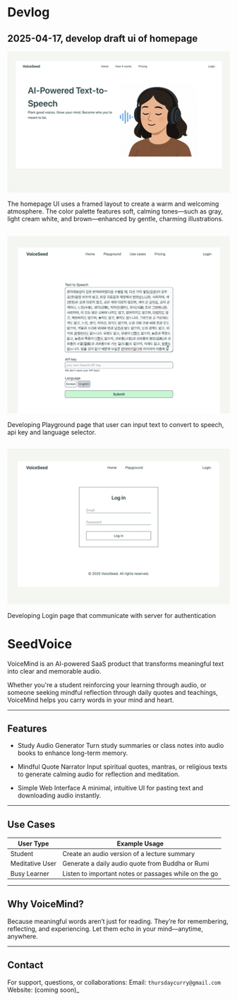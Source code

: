 # Devlog

## 2025-04-17, develop draft ui of homepage

![day 1 ui screenshot](./devlog/imgs/2025-04-17-home.jpg)

The homepage UI uses a framed layout to create a warm and welcoming atmosphere. The color palette features soft, calming tones—such as gray, light cream white, and brown—enhanced by gentle, charming illustrations.

##

![day 2 ui screenshot](./devlog/imgs/2025-04-19-playground.jpg)

Developing Playground page that user can input text to convert to speech, api key and language selector.

##

![day 3 ui screenshot](./devlog/imgs/2025-04-21-login.jpg)

Developing Login page that communicate with server for authentication

# SeedVoice

VoiceMind is an AI-powered SaaS product that transforms meaningful text into clear and memorable audio.

Whether you're a student reinforcing your learning through audio, or someone seeking mindful reflection through daily quotes and teachings, VoiceMind helps you carry words in your mind and heart.

---

## Features

- Study Audio Generator
  Turn study summaries or class notes into audio books to enhance long-term memory.

- Mindful Quote Narrator
  Input spiritual quotes, mantras, or religious texts to generate calming audio for reflection and meditation.

- Simple Web Interface
  A minimal, intuitive UI for pasting text and downloading audio instantly.

---

## Use Cases

| User Type       | Example Usage                                         |
| --------------- | ----------------------------------------------------- |
| Student         | Create an audio version of a lecture summary          |
| Meditative User | Generate a daily audio quote from Buddha or Rumi      |
| Busy Learner    | Listen to important notes or passages while on the go |

---

## Why VoiceMind?

Because meaningful words aren’t just for reading.
They’re for remembering, reflecting, and experiencing.
Let them echo in your mind—anytime, anywhere.

---

## Contact

For support, questions, or collaborations:
Email: `thursdaycurry@gmail.com`
Website: (coming soon)\_
